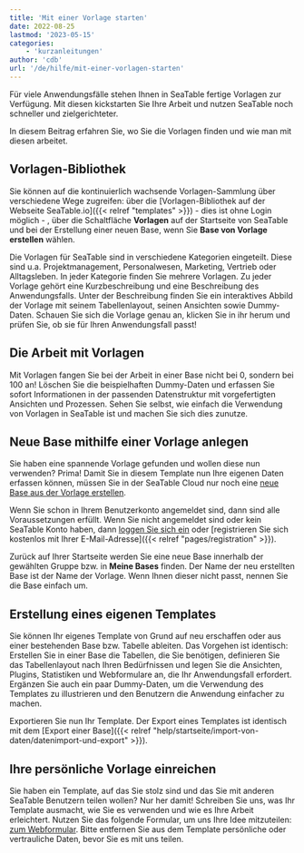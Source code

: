 ```yaml
---
title: 'Mit einer Vorlage starten'
date: 2022-08-25
lastmod: '2023-05-15'
categories:
    - 'kurzanleitungen'
author: 'cdb'
url: '/de/hilfe/mit-einer-vorlagen-starten'
---
```


Für viele Anwendungsfälle stehen Ihnen in SeaTable fertige Vorlagen zur Verfügung. Mit diesen kickstarten Sie Ihre Arbeit und nutzen SeaTable noch schneller und zielgerichteter.

In diesem Beitrag erfahren Sie, wo Sie die Vorlagen finden und wie man mit diesen arbeitet.

## Vorlagen-Bibliothek

Sie können auf die kontinuierlich wachsende Vorlagen-Sammlung über verschiedene Wege zugreifen: über die [Vorlagen-Bibliothek auf der Webseite SeaTable.io]({{< relref "templates" >}}) - dies ist ohne Login möglich - , über die Schaltfläche **Vorlagen** auf der Startseite von SeaTable und bei der Erstellung einer neuen Base, wenn Sie **Base von Vorlage erstellen** wählen.

Die Vorlagen für SeaTable sind in verschiedene Kategorien eingeteilt. Diese sind u.a. Projektmanagement, Personalwesen, Marketing, Vertrieb oder Alltagsleben. In jeder Kategorie finden Sie mehrere Vorlagen. Zu jeder Vorlage gehört eine Kurzbeschreibung und eine Beschreibung des Anwendungsfalls. Unter der Beschreibung finden Sie ein interaktives Abbild der Vorlage mit seinem Tabellenlayout, seinen Ansichten sowie Dummy-Daten. Schauen Sie sich die Vorlage genau an, klicken Sie in ihr herum und prüfen Sie, ob sie für Ihren Anwendungsfall passt!

## Die Arbeit mit Vorlagen

Mit Vorlagen fangen Sie bei der Arbeit in einer Base nicht bei 0, sondern bei 100 an! Löschen Sie die beispielhaften Dummy-Daten und erfassen Sie sofort Informationen in der passenden Datenstruktur mit vorgefertigten Ansichten und Prozessen. Sehen Sie selbst, wie einfach die Verwendung von Vorlagen in SeaTable ist und machen Sie sich dies zunutze.

## Neue Base mithilfe einer Vorlage anlegen

Sie haben eine spannende Vorlage gefunden und wollen diese nun verwenden? Prima! Damit Sie in diesem Template nun Ihre eigenen Daten erfassen können, müssen Sie in der SeaTable Cloud nur noch eine [neue Base aus der Vorlage erstellen](https://seatable.io/docs/arbeiten-mit-bases/anlegen-einer-base-mithilfe-einer-vorlage/).

Wenn Sie schon in Ihrem Benutzerkonto angemeldet sind, dann sind alle Voraussetzungen erfüllt. Wenn Sie nicht angemeldet sind oder kein SeaTable Konto haben, dann [loggen Sie sich ein](https://cloud.seatable.io/) oder [registrieren Sie sich kostenlos mit Ihrer E-Mail-Adresse]({{< relref "pages/registration" >}}).

Zurück auf Ihrer Startseite werden Sie eine neue Base innerhalb der gewählten Gruppe bzw. in **Meine Bases** finden. Der Name der neu erstellten Base ist der Name der Vorlage. Wenn Ihnen dieser nicht passt, nennen Sie die Base einfach um.

## Erstellung eines eigenen Templates

Sie können Ihr eigenes Template von Grund auf neu erschaffen oder aus einer bestehenden Base bzw. Tabelle ableiten. Das Vorgehen ist identisch: Erstellen Sie in einer Base die Tabellen, die Sie benötigen, definieren Sie das Tabellenlayout nach Ihren Bedürfnissen und legen Sie die Ansichten, Plugins, Statistiken und Webformulare an, die Ihr Anwendungsfall erfordert. Ergänzen Sie auch ein paar Dummy-Daten, um die Verwendung des Templates zu illustrieren und den Benutzern die Anwendung einfacher zu machen.

Exportieren Sie nun Ihr Template. Der Export eines Templates ist identisch mit dem [Export einer Base]({{< relref "help/startseite/import-von-daten/datenimport-und-export" >}}).

## Ihre persönliche Vorlage einreichen

Sie haben ein Template, auf das Sie stolz sind und das Sie mit anderen SeaTable Benutzern teilen wollen? Nur her damit! Schreiben Sie uns, was Ihr Template ausmacht, wie Sie es verwenden und wie es Ihre Arbeit erleichtert. Nutzen Sie das folgende Formular, um uns Ihre Idee mitzuteilen: [zum Webformular](https://cloud.seatable.io/dtable/forms/e41b7a37-adca-48b9-9650-9399f410494f/). Bitte entfernen Sie aus dem Template persönliche oder vertrauliche Daten, bevor Sie es mit uns teilen.
